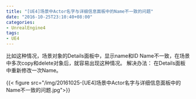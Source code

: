 ```yaml
---
title: "[UE4]场景中Actor名字与详细信息面板中的Name不一致的问题"
date: "2016-10-25T23:10:40+08:00"
categories:
- UnrealEngine4
tags:
- UE4
---
```


比如这种情况，场景对象的Details面板中，显示name和ID Name不一致，在场景中多次copy和delete对象后，就容易出现这种情况。
解决办法：
在Details面板中重新修改一次Name。

{{< figure src="/img/20161025-[UE4]场景中Actor名字与详细信息面板中的Name不一致的问题.jpg">}}
